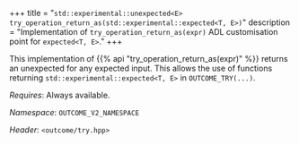 +++
title = "`std::experimental::unexpected<E> try_operation_return_as(std::experimental::expected<T, E>)`"
description = "Implementation of `try_operation_return_as(expr)` ADL customisation point for `expected<T, E>`."
+++

This implementation of {{% api "try_operation_return_as(expr)" %}} returns an unexpected for any expected input. This allows the use of functions returning `std::experimental::expected<T, E>` in `OUTCOME_TRY(...)`.

*Requires*: Always available.

*Namespace*: `OUTCOME_V2_NAMESPACE`

*Header*: `<outcome/try.hpp>`
